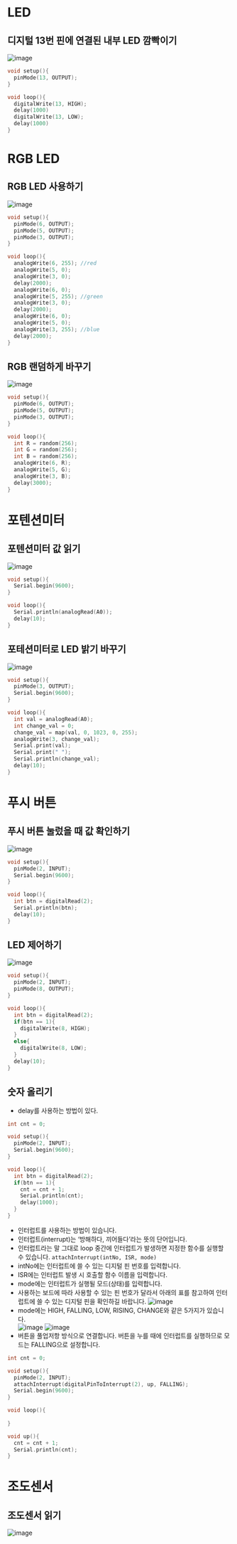 # LED
## 디지털 13번 핀에 연결된 내부 LED 깜빡이기
![image](https://github.com/itple-sw/arduino-lamp/assets/76088532/0dca438a-0fc9-4902-ab91-babafd832723)
```cpp
void setup(){
  pinMode(13, OUTPUT);
}

void loop(){
  digitalWrite(13, HIGH);
  delay(1000)
  digitalWrite(13, LOW);
  delay(1000)
}
```

# RGB LED
## RGB LED 사용하기   
![image](https://github.com/itple-sw/arduino-lamp/assets/76088532/cbac1e56-bf17-4640-bf02-622406804855)
```cpp
void setup(){
  pinMode(6, OUTPUT);
  pinMode(5, OUTPUT);
  pinMode(3, OUTPUT);
}

void loop(){
  analogWrite(6, 255); //red
  analogWrite(5, 0);
  analogWrite(3, 0);
  delay(2000);
  analogWrite(6, 0);
  analogWrite(5, 255); //green
  analogWrite(3, 0);
  delay(2000);
  analogWrite(6, 0);
  analogWrite(5, 0);
  analogWrite(3, 255); //blue
  delay(2000);
}
```

## RGB 랜덤하게 바꾸기   
![image](https://github.com/itple-sw/arduino-lamp/assets/76088532/44b8b97c-f8b4-4cb8-ac46-39b3395f8507)
```cpp
void setup(){
  pinMode(6, OUTPUT);
  pinMode(5, OUTPUT);
  pinMode(3, OUTPUT);
}

void loop(){
  int R = random(256);
  int G = random(256);
  int B = random(256);
  analogWrite(6, R);
  analogWrite(5, G);
  analogWrite(3, B);
  delay(3000);
}
```

# 포텐션미터
## 포텐션미터 값 읽기   
![image](https://github.com/itple-sw/arduino-lamp/assets/76088532/3ced1f78-4f69-4353-81d2-dc17d5507232)
```cpp
void setup(){
  Serial.begin(9600);
}

void loop(){
  Serial.println(analogRead(A0));
  delay(10);
}
```

## 포테션미터로 LED 밝기 바꾸기   
![image](https://github.com/itple-sw/arduino-lamp/assets/76088532/df0b4ff0-4f46-4d59-ab3e-be827dbddc59)
```cpp
void setup(){  
  pinMode(3, OUTPUT);
  Serial.begin(9600);
}

void loop(){
  int val = analogRead(A0);
  int change_val = 0;
  change_val = map(val, 0, 1023, 0, 255);
  analogWrite(3, change_val);
  Serial.print(val);
  Serial.print(" ");
  Serial.println(change_val);
  delay(10);
}
```

# 푸시 버튼
## 푸시 버튼 눌렀을 때 값 확인하기   
![image](https://github.com/itple-sw/arduino-lamp/assets/76088532/7df6b0f7-3a5a-4b31-9489-a88f0c03a3ab)
```cpp
void setup(){  
  pinMode(2, INPUT);
  Serial.begin(9600);
}

void loop(){
  int btn = digitalRead(2);  
  Serial.println(btn);
  delay(10);
}
```

## LED 제어하기   
![image](https://github.com/itple-sw/arduino-lamp/assets/76088532/9ec16095-7ac4-4fe9-ac43-c25b63336597)
```cpp
void setup(){  
  pinMode(2, INPUT);
  pinMode(8, OUTPUT);
}

void loop(){
  int btn = digitalRead(2);  
  if(btn == 1){
    digitalWrite(8, HIGH);
  }
  else{
    digitalWrite(8, LOW);
  }
  delay(10);
}
```

## 숫자 올리기
* delay를 사용하는 방법이 있다.
```cpp
int cnt = 0;

void setup(){  
  pinMode(2, INPUT);
  Serial.begin(9600);
}

void loop(){
  int btn = digitalRead(2);  
  if(btn == 1){
    cnt = cnt + 1;
    Serial.println(cnt);
    delay(1000);
  }    
}
```

* 인터럽트를 사용하는 방법이 있습니다.
* 인터럽트(interrupt)는 ‘방해하다, 끼어들다’라는 뜻의 단어입니다.
* 인터럽트라는 말 그대로 loop 중간에 인터럽트가 발생하면 지정한 함수를 실행할 수 있습니다.
```attachInterrupt(intNo, ISR, mode)```
* intNo에는 인터럽트에 쓸 수 있는 디지털 핀 번호를 입력합니다.
* ISR에는 인터럽트 발생 시 호출할 함수 이름을 입력합니다.
* mode에는 인터럽트가 실행될 모드(상태)를 입력합니다.
* 사용하는 보드에 따라 사용할 수 있는 핀 번호가 달라서 아래의 표를 참고하여 인터럽트에 쓸 수 있는 디지털 핀을 확인하길 바랍니다.
![image](https://github.com/itple-sw/arduino-lamp/assets/76088532/cb61a5cd-df56-4a11-96bd-2a1d1597c9f9)
* mode에는 HIGH, FALLING, LOW, RISING, CHANGE와 같은 5가지가 있습니다.   
![image](https://github.com/itple-sw/arduino-lamp/assets/76088532/54a969df-13cc-4437-aec1-ae05afe18b4c)
![image](https://github.com/itple-sw/arduino-lamp/assets/76088532/0c0ba252-5b8d-4581-9725-dc453accb919)
* 버튼을 풀업저항 방식으로 연결합니다. 버튼을 누를 때에 인터럽트를 실행하므로 모드는 FALLING으로 설정합니다.
```cpp
int cnt = 0;

void setup(){  
  pinMode(2, INPUT);
  attachInterrupt(digitalPinToInterrupt(2), up, FALLING);
  Serial.begin(9600);
}

void loop(){
  
}

void up(){
  cnt = cnt + 1;
  Serial.println(cnt);
}
```

# 조도센서
## 조도센서 읽기
![image](https://github.com/itple-sw/arduino-lamp/assets/76088532/14efccce-6758-4a4b-8e2c-647af867af20)





